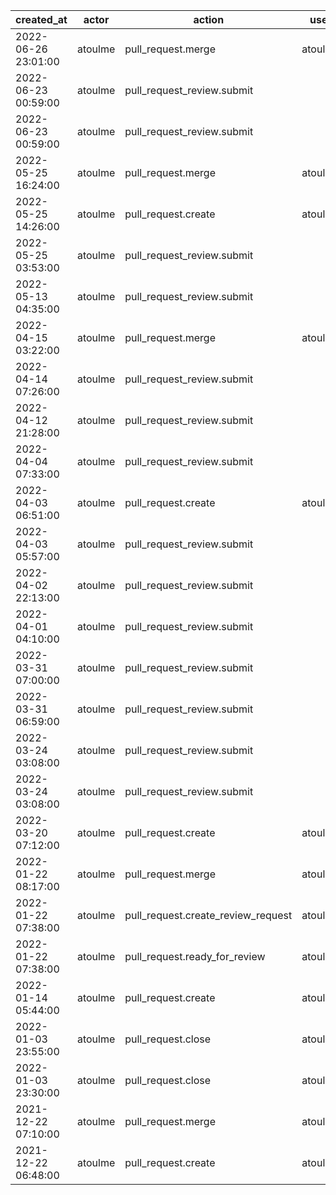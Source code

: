 |          created_at | actor   | action                             | user    | repo                    |
| ------------------- | ------- | ---------------------------------- | ------- | ----------------------- |
| 2022-06-26 23:01:00 | atoulme | pull_request.merge                 | atoulme | hyperledger/besu        |
| 2022-06-23 00:59:00 | atoulme | pull_request_review.submit         |         | hyperledger/besu        |
| 2022-06-23 00:59:00 | atoulme | pull_request_review.submit         |         | hyperledger/besu        |
| 2022-05-25 16:24:00 | atoulme | pull_request.merge                 | atoulme | hyperledger/besu        |
| 2022-05-25 14:26:00 | atoulme | pull_request.create                | atoulme | hyperledger/besu        |
| 2022-05-25 03:53:00 | atoulme | pull_request_review.submit         |         | hyperledger/besu        |
| 2022-05-13 04:35:00 | atoulme | pull_request_review.submit         |         | hyperledger/besu        |
| 2022-04-15 03:22:00 | atoulme | pull_request.merge                 | atoulme | hyperledger/besu-native |
| 2022-04-14 07:26:00 | atoulme | pull_request_review.submit         |         | hyperledger/besu-native |
| 2022-04-12 21:28:00 | atoulme | pull_request_review.submit         |         | hyperledger/besu        |
| 2022-04-04 07:33:00 | atoulme | pull_request_review.submit         |         | hyperledger/besu        |
| 2022-04-03 06:51:00 | atoulme | pull_request.create                | atoulme | hyperledger/besu        |
| 2022-04-03 05:57:00 | atoulme | pull_request_review.submit         |         | hyperledger/besu-native |
| 2022-04-02 22:13:00 | atoulme | pull_request_review.submit         |         | hyperledger/besu-native |
| 2022-04-01 04:10:00 | atoulme | pull_request_review.submit         |         | hyperledger/besu-native |
| 2022-03-31 07:00:00 | atoulme | pull_request_review.submit         |         | hyperledger/besu-native |
| 2022-03-31 06:59:00 | atoulme | pull_request_review.submit         |         | hyperledger/besu-native |
| 2022-03-24 03:08:00 | atoulme | pull_request_review.submit         |         | hyperledger/besu        |
| 2022-03-24 03:08:00 | atoulme | pull_request_review.submit         |         | hyperledger/besu        |
| 2022-03-20 07:12:00 | atoulme | pull_request.create                | atoulme | hyperledger/besu-native |
| 2022-01-22 08:17:00 | atoulme | pull_request.merge                 | atoulme | hyperledger/besu        |
| 2022-01-22 07:38:00 | atoulme | pull_request.create_review_request | atoulme | hyperledger/besu        |
| 2022-01-22 07:38:00 | atoulme | pull_request.ready_for_review      | atoulme | hyperledger/besu        |
| 2022-01-14 05:44:00 | atoulme | pull_request.create                | atoulme | hyperledger/besu        |
| 2022-01-03 23:55:00 | atoulme | pull_request.close                 | atoulme | hyperledger/besu        |
| 2022-01-03 23:30:00 | atoulme | pull_request.close                 | atoulme | hyperledger/besu        |
| 2021-12-22 07:10:00 | atoulme | pull_request.merge                 | atoulme | hyperledger/besu        |
| 2021-12-22 06:48:00 | atoulme | pull_request.create                | atoulme | hyperledger/besu        |
